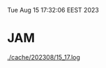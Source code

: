Tue Aug 15 17:32:06 EEST 2023
# JAM
<a href='./cache/202308/15_17.log'>./cache/202308/15_17.log</a>
